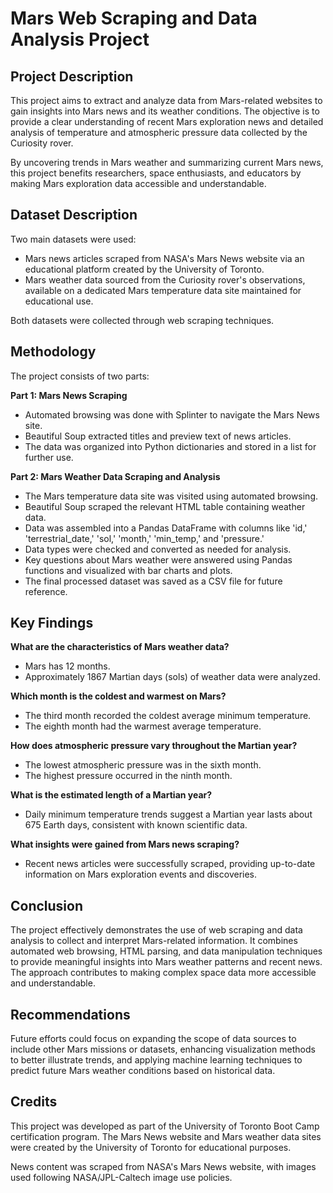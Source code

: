 # Mars Web Scraping and Data Analysis Project

## Project Description

This project aims to extract and analyze data from Mars-related websites to gain insights into Mars news and its weather conditions. The objective is to provide a clear understanding of recent Mars exploration news and detailed analysis of temperature and atmospheric pressure data collected by the Curiosity rover.

By uncovering trends in Mars weather and summarizing current Mars news, this project benefits researchers, space enthusiasts, and educators by making Mars exploration data accessible and understandable.

## Dataset Description

Two main datasets were used:

* Mars news articles scraped from NASA's Mars News website via an educational platform created by the University of Toronto.
* Mars weather data sourced from the Curiosity rover's observations, available on a dedicated Mars temperature data site maintained for educational use.

Both datasets were collected through web scraping techniques.

## Methodology

The project consists of two parts:

**Part 1: Mars News Scraping**

* Automated browsing was done with Splinter to navigate the Mars News site.
* Beautiful Soup extracted titles and preview text of news articles.
* The data was organized into Python dictionaries and stored in a list for further use.

**Part 2: Mars Weather Data Scraping and Analysis**

* The Mars temperature data site was visited using automated browsing.
* Beautiful Soup scraped the relevant HTML table containing weather data.
* Data was assembled into a Pandas DataFrame with columns like 'id,' 'terrestrial\_date,' 'sol,' 'month,' 'min\_temp,' and 'pressure.'
* Data types were checked and converted as needed for analysis.
* Key questions about Mars weather were answered using Pandas functions and visualized with bar charts and plots.
* The final processed dataset was saved as a CSV file for future reference.

## Key Findings

**What are the characteristics of Mars weather data?**

* Mars has 12 months.
* Approximately 1867 Martian days (sols) of weather data were analyzed.

**Which month is the coldest and warmest on Mars?**

* The third month recorded the coldest average minimum temperature.
* The eighth month had the warmest average temperature.

**How does atmospheric pressure vary throughout the Martian year?**

* The lowest atmospheric pressure was in the sixth month.
* The highest pressure occurred in the ninth month.

**What is the estimated length of a Martian year?**

* Daily minimum temperature trends suggest a Martian year lasts about 675 Earth days, consistent with known scientific data.

**What insights were gained from Mars news scraping?**

* Recent news articles were successfully scraped, providing up-to-date information on Mars exploration events and discoveries.

## Conclusion

The project effectively demonstrates the use of web scraping and data analysis to collect and interpret Mars-related information. It combines automated web browsing, HTML parsing, and data manipulation techniques to provide meaningful insights into Mars weather patterns and recent news. The approach contributes to making complex space data more accessible and understandable.

## Recommendations

Future efforts could focus on expanding the scope of data sources to include other Mars missions or datasets, enhancing visualization methods to better illustrate trends, and applying machine learning techniques to predict future Mars weather conditions based on historical data.

## Credits

This project was developed as part of the University of Toronto Boot Camp certification program. The Mars News website and Mars weather data sites were created by the University of Toronto for educational purposes.

News content was scraped from NASA's Mars News website, with images used following NASA/JPL-Caltech image use policies.
